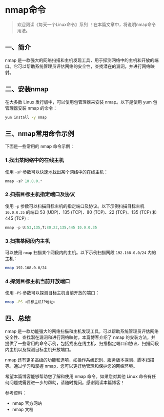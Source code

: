 # nmap命令



> 欢迎阅读《每天一个Linux命令》系列 ！在本篇文章中，将说明nmap命令用法。

## 一、简介

nmap 是一款强大的网络扫描和主机发现工具，用于探测网络中的主机和开放的端口。它可以帮助系统管理员评估网络的安全性，查找潜在的漏洞，并进行网络映射。



## 二、安装nmap

在大多数 Linux 发行版中，可以使用包管理器来安装 nmap。以下是使用 yum 包管理器安装 nmap 的命令：

```bash
yum install -y nmap
```



## 三、nmap常用命令示例

下面是一些常用的 nmap 命令示例：

### 1.找出某网络中的在线主机

使用 `-sP` 参数可以快速地找出某个网络中的在线主机：

```python
nmap -sP 10.0.0.*
```

### 2.扫描目标主机指定端口及协议

使用 `-p` 参数可以扫描目标主机的指定端口及协议。以下示例扫描目标主机 `10.0.0.35` 的端口 53 (UDP)、135 (TCP)、80 (TCP)、22 (TCP)、135 (TCP) 和 445 (TCP)：

```python
nmap -p U:53,135,T:80,22,135,445 10.0.0.35 
```

### 3.扫描某网段内主机

可以使用 `nmap` 扫描某个网段内的主机。以下示例扫描网段 `192.168.0.0/24` 内的主机：

```bash
nmap 192.168.0.0/24
```

### 4.探测目标主机当前开放端口

使用 `-PS` 参数可以探测目标主机当前开放的端口：

```bash
nmap -PS <目标主机IP地址> 
```



## 四、总结

nmap 是一款功能强大的网络扫描和主机发现工具，可以帮助系统管理员评估网络安全性、查找潜在漏洞和进行网络映射。本篇博客介绍了 nmap 的安装方法，并提供了一些常用的命令示例，包括找出在线主机、扫描指定端口和协议、扫描网段内主机以及探测目标主机开放端口。

nmap 还有更多高级的功能和选项，如操作系统识别、服务版本探测、脚本扫描等。通过学习和掌握 nmap，您可以更好地管理和保护您的网络环境。

希望本篇博客能够帮助您了解和使用 nmap 命令。如果您对其他 Linux 命令有任何问题或需要进一步的帮助，请随时提问。感谢阅读本篇博客！

参考资料：

- nmap 官方网站
- nmap 文档